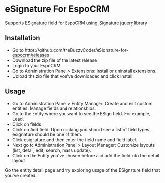 # eSignature For EspoCRM

Supports ESignature field for EspoCRM using jSignature jquery library

## Installation

- Go to https://github.com/theBuzzyCoder/eSignature-for-espocrm/releases
- Download the zip file of the latest release
- Login to your EspoCRM
- Go to Administration Panel > Extensions: Install or uninstall extensions.
- Upload the zip file that you've downloaded and click Install

## Usage

- Go to Administration Panel > Entity Manager: Create and edit custom entities. Manage fields and relationships.
- Go to the Entity where you want to see the ESign field. For example, Lead.
- Click on fields
- Click on Add field. Upon clicking you should see a list of field types. esignature should be one of them.
- Click esignature and then enter the field name and field label.
- Next go to Administration Panel > Layout Manager: Customize layouts (list, detail, edit, search, mass update).
- Click on the Entity you've chosen before and add the field into the detail layout

Go the entity detail page and try exploring usage of the ESignature field that you've created.

